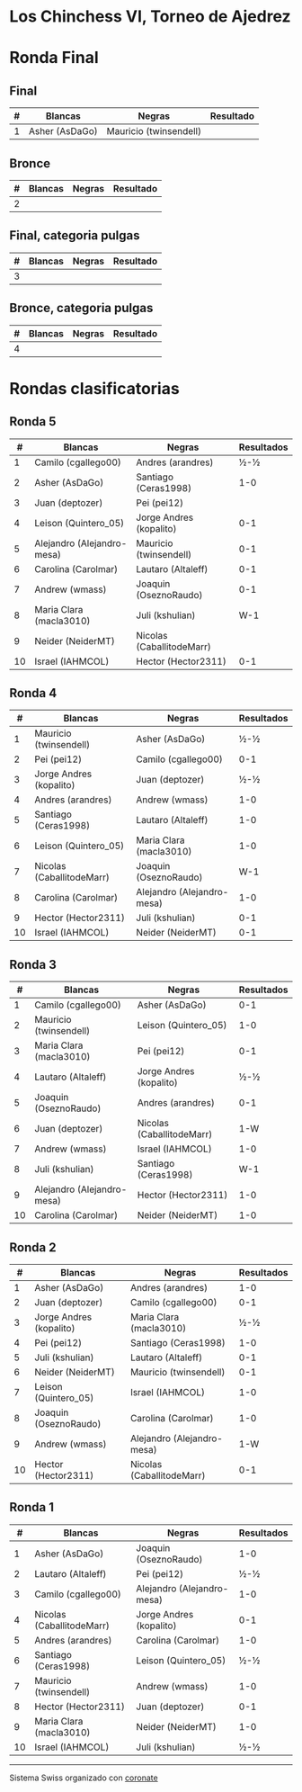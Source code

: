 # Los Chinchess VI, Torneo de Ajedrez
# Ronda Final
## Final
| # | Blancas        | Negras                 | Resultado |
|---|----------------|------------------------|-----------|
| 1 | Asher (AsDaGo) | Mauricio (twinsendell) |           |

## Bronce
| # | Blancas | Negras | Resultado |
|---|---------|--------|-----------|
| 2 |         |        |           |

## Final, categoria pulgas
| # | Blancas | Negras | Resultado |
|---|---------|--------|-----------|
| 3 |         |        |           |

## Bronce, categoria pulgas
| # | Blancas | Negras | Resultado |
|---|---------|--------|-----------|
| 4 |         |        |           |

# Rondas clasificatorias
## Ronda 5
|  # | Blancas                    | Negras                    | Resultados |
|----|----------------------------|---------------------------|------------|
|  1 | Camilo (cgallego00)        | Andres (arandres)         |        ½-½ |
|  2 | Asher (AsDaGo)             | Santiago (Ceras1998)      |        1-0 |
|  3 | Juan (deptozer)            | Pei (pei12)               |            |
|  4 | Leison (Quintero_05)       | Jorge Andres (kopalito)   |        0-1 |
|  5 | Alejandro (Alejandro-mesa) | Mauricio (twinsendell)    |        0-1 |
|  6 | Carolina (Carolmar)        | Lautaro (Altaleff)        |        0-1 |
|  7 | Andrew (wmass)             | Joaquin (OseznoRaudo)     |        0-1 |
|  8 | Maria Clara (macla3010)    | Juli (kshulian)           |        W-1 |
|  9 | Neider (NeiderMT)          | Nicolas (CaballitodeMarr) |            |
| 10 | Israel (IAHMCOL)           | Hector (Hector2311)       |        0-1 |

## Ronda 4
|  # | Blancas                   | Negras                     | Resultados |
|----|---------------------------|----------------------------|------------|
|  1 | Mauricio (twinsendell)    | Asher (AsDaGo)             |        ½-½ |
|  2 | Pei (pei12)               | Camilo (cgallego00)        |        0-1 |
|  3 | Jorge Andres (kopalito)   | Juan (deptozer)            |        ½-½ |
|  4 | Andres (arandres)         | Andrew (wmass)             |        1-0 |
|  5 | Santiago (Ceras1998)      | Lautaro (Altaleff)         |        1-0 |
|  6 | Leison (Quintero_05)      | Maria Clara (macla3010)    |        1-0 |
|  7 | Nicolas (CaballitodeMarr) | Joaquin (OseznoRaudo)      |        W-1 |
|  8 | Carolina (Carolmar)       | Alejandro (Alejandro-mesa) |        1-0 |
|  9 | Hector (Hector2311)       | Juli (kshulian)            |        0-1 |
| 10 | Israel (IAHMCOL)          | Neider (NeiderMT)          |        0-1 |

## Ronda 3
|  # | Blancas                    | Negras                    | Resultados |
|----|----------------------------|---------------------------|------------|
|  1 | Camilo (cgallego00)        | Asher (AsDaGo)            |        0-1 |
|  2 | Mauricio (twinsendell)     | Leison (Quintero_05)      |        1-0 |
|  3 | Maria Clara (macla3010)    | Pei (pei12)               |        0-1 |
|  4 | Lautaro (Altaleff)         | Jorge Andres (kopalito)   |        ½-½ |
|  5 | Joaquin (OseznoRaudo)      | Andres (arandres)         |        0-1 |
|  6 | Juan (deptozer)            | Nicolas (CaballitodeMarr) |        1-W |
|  7 | Andrew (wmass)             | Israel (IAHMCOL)          |        1-0 |
|  8 | Juli (kshulian)            | Santiago (Ceras1998)      |        W-1 |
|  9 | Alejandro (Alejandro-mesa) | Hector (Hector2311)       |        1-0 |
| 10 | Carolina (Carolmar)        | Neider (NeiderMT)         |        1-0 |

## Ronda 2
|  # | Blancas                 | Negras                     | Resultados |
|----|-------------------------|----------------------------|------------|
|  1 | Asher (AsDaGo)          | Andres (arandres)          |        1-0 |
|  2 | Juan (deptozer)         | Camilo (cgallego00)        |        0-1 |
|  3 | Jorge Andres (kopalito) | Maria Clara (macla3010)    |        ½-½ |
|  4 | Pei (pei12)             | Santiago (Ceras1998)       |        1-0 |
|  5 | Juli (kshulian)         | Lautaro (Altaleff)         |        0-1 |
|  6 | Neider (NeiderMT)       | Mauricio (twinsendell)     |        0-1 |
|  7 | Leison (Quintero_05)    | Israel (IAHMCOL)           |        1-0 |
|  8 | Joaquin (OseznoRaudo)   | Carolina (Carolmar)        |        1-0 |
|  9 | Andrew (wmass)          | Alejandro (Alejandro-mesa) |        1-W |
| 10 | Hector (Hector2311)     | Nicolas (CaballitodeMarr)  |        0-1 |

## Ronda 1
|  # | Blancas                   | Negras                     | Resultados |
|----|---------------------------|----------------------------|------------|
|  1 | Asher (AsDaGo)            | Joaquin (OseznoRaudo)      |        1-0 |
|  2 | Lautaro (Altaleff)        | Pei (pei12)                |        ½-½ |
|  3 | Camilo (cgallego00)       | Alejandro (Alejandro-mesa) |        1-0 |
|  4 | Nicolas (CaballitodeMarr) | Jorge Andres (kopalito)    |        0-1 |
|  5 | Andres (arandres)         | Carolina (Carolmar)        |        1-0 |
|  6 | Santiago (Ceras1998)      | Leison (Quintero_05)       |        ½-½ |
|  7 | Mauricio (twinsendell)    | Andrew (wmass)             |        1-0 |
|  8 | Hector (Hector2311)       | Juan (deptozer)            |        0-1 |
|  9 | Maria Clara (macla3010)   | Neider (NeiderMT)          |        1-0 |
| 10 | Israel (IAHMCOL)          | Juli (kshulian)            |        ½-½ |

***

Sistema Swiss organizado con [coronate](https://coronate.netlify.app/)
